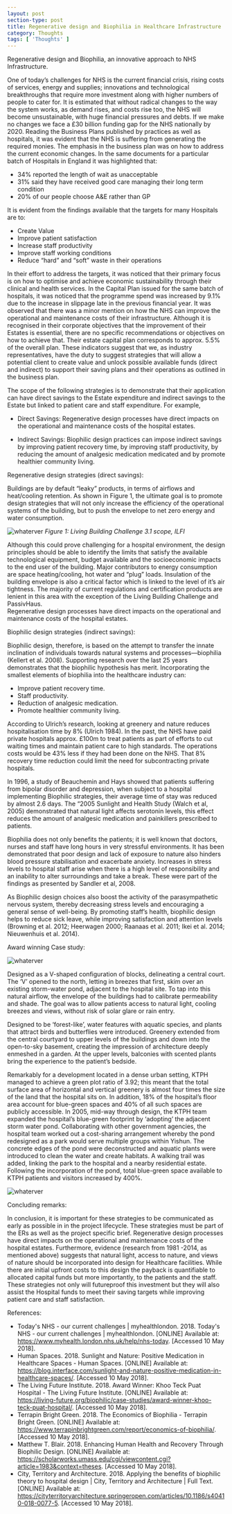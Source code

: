 ```yaml
---
layout: post
section-type: post
title: Regenerative design and Biophilia in Healthcare Infrastructure  
category: Thoughts
tags: [ 'Thoughts' ]
---
```


Regenerative design and Biophilia, an innovative approach to NHS Infrastructure.

One of today’s challenges for NHS is the current financial crisis, rising costs of services, energy and supplies; innovations and technological breakthroughs that require more investment along with higher numbers of people to cater for. It is estimated that without radical changes to the way the system works, as demand rises, and costs rise too, the NHS will become unsustainable, with huge financial pressures and debts. If we make no changes we face a £30 billion funding gap for the NHS nationally by 2020.
Reading the Business Plans published by practices as well as hospitals, it was evident that the NHS is suffering from generating the required monies. The emphasis in the business plan was on how to address the current economic changes. In the same documents for a particular batch of Hospitals in England it was highlighted that:


 -  34% reported the length of wait as unacceptable
 -  31% said they have received good care managing their long term condition
 -  20% of our people choose A&E rather than GP


It is evident from the findings available that the targets for many Hospitals are to:
 -  Create Value
 -  Improve patient satisfaction
 -  Increase staff productivity 
 -  Improve staff working conditions
 -  Reduce “hard” and “soft” waste in their operations


In their effort to address the targets, it was noticed that their primary focus is on how to optimise and achieve economic sustainability through their clinical and health services.
In the Capital Plan issued for the same batch of hospitals, it was noticed that the programme spend was increased by 9.1% due to the increase in slippage late in the previous financial year.
It was observed that there was a minor mention on how the NHS can improve the operational and maintenance costs of their infrastructure. Although it is recognised in their corporate objectives that the improvement of their Estates is essential, there are no specific recommendations or objectives on how to achieve that.
Their estate capital plan corresponds to approx. 5.5% of the overall plan.
These indicators suggest that we, as industry representatives, have the duty to suggest strategies that will allow a potential client to create value and unlock possible available funds (direct and indirect) to support their saving plans and their operations as outlined in the business plan.


The scope of the following strategies is to demonstrate that their application can have direct savings to the Estate expenditure and indirect savings to the Estate but linked to patient care and staff expenditure. For example, 


 -  Direct Savings: 
 Regenerative design processes have direct impacts on the operational and maintenance costs of the hospital estates. 

 -  Indirect Savings: 
 Biophilic design practices can impose indirect savings by improving patient recovery time, by improving staff productivity, by reducing the amount of analgesic medication medicated and by promote healthier community living.


Regenerative design strategies (direct savings):


Buildings are by default “leaky” products, in terms of airflows and heat/cooling retention. As shown in Figure 1, the ultimate goal is to promote design strategies that will not only increase the efficiency of the operational systems of the building, but to push the envelope to net zero energy and water consumption. 


![whaterver](/img/lbcgraph.png)
*Figure 1: Living Building Challenge 3.1 scope, ILFI*


Although this could prove challenging for a hospital environment, the design principles should be able to identify the limits that satisfy the available technological equipment, budget available and the socioeconomic impacts to the end user of the building. 
Major contributors to energy consumption are space heating/cooling, hot water and “plug” loads. Insulation of the building envelope is also a critical factor which is linked to the level of it’s air tightness. The majority of current regulations and certification products are lenient in this area with the exception of the Living Building Challenge and PassivHaus.  
Regenerative design processes have direct impacts on the operational and maintenance costs of the hospital estates. 


Biophilic design strategies (indirect savings):


Biophilic design, therefore, is based on the attempt to transfer the innate inclination of individuals towards natural systems and processes—biophilia (Kellert et al. 2008). Supporting research over the last 25 years demonstrates that the biophilic hypothesis has merit. Incorporating the smallest elements of biophilia into the healthcare industry can:


 -  Improve patient recovery time.
 -  Staff productivity.
 -  Reduction of analgesic medication.
 -  Promote healthier community living.


According to Ulrich’s research, looking at greenery and nature reduces hospitalisation time by 8% (Ulrich 1984). In the past, the NHS have paid private hospitals approx. £100m to treat patients as part of efforts to cut waiting times and maintain patient care to high standards. The operations costs would be 43% less if they had been done on the NHS.  That 8% recovery time reduction could limit the need for subcontracting private hospitals.


In 1996, a study of Beauchemin and Hays showed that patients suffering from bipolar disorder and depression, when subject to a hospital implementing Biophilic strategies, their average time of stay was reduced by almost 2.6 days.
The “2005 Sunlight and Health Study (Walch et al, 2005) demonstrated that natural light affects serotonin levels, this effect reduces the amount of analgesic medication and painkillers prescribed to patients.


Biophilia does not only benefits the patients; it is well known that doctors, nurses and staff have long hours in very stressful environments. It has been demonstrated that poor design and lack of exposure to nature also hinders blood pressure stabilisation and exacerbate anxiety. Increases in stress levels to hospital staff arise when there is a high level of responsibility and an inability to alter surroundings and take a break. These were part of the findings as presented by Sandler et al, 2008.


As Biophilic design choices also boost the activity of the parasympathetic nervous system, thereby decreasing stress levels and encouraging a general sense of well-being. By promoting staff’s health, biophilic design helps to reduce sick leave, while improving satisfaction and attention levels (Browning et al. 2012; Heerwagen 2000; Raanaas et al. 2011; Ikei et al. 2014; Nieuwenhuis et al. 2014).


Award winning Case study:


![whaterver](/img/khooteck1.png)


Designed as a V-shaped configuration of blocks, delineating a central court. The ‘V’ opened to the north, letting in breezes that first, skim over an existing storm-water pond, adjacent to the hospital site. To tap into this natural airflow, the envelope of the buildings had to calibrate permeability and shade. The goal was to allow patients access to natural light, cooling breezes and views, without risk of solar glare or rain entry.


Designed to be ‘forest-like’, water features with aquatic species, and plants that attract birds and butterflies were introduced. Greenery extended from the central courtyard to upper levels of the buildings and down into the open-to-sky basement, creating the impression of architecture deeply enmeshed in a garden. At the upper levels, balconies with scented plants bring the experience to the patient’s bedside.


Remarkably for a development located in a dense urban setting, KTPH managed to achieve a green plot ratio of 3.92; this meant that the total surface area of horizontal and vertical greenery is almost four times the size of the land that the hospital sits on. In addition, 18% of the hospital’s floor area account for blue-green spaces and 40% of all such spaces are publicly accessible.
In 2005, mid-way through design, the KTPH team expanded the hospital’s blue-green footprint by ‘adopting’ the adjacent storm water pond. Collaborating with other government agencies, the hospital team worked out a cost-sharing arrangement whereby the pond redesigned as a park would serve multiple groups within Yishun. The concrete edges of the pond were deconstructed and aquatic plants were introduced to clean the water and create habitats. A walking trail was added, linking the park to the hospital and a nearby residential estate. Following the incorporation of the pond, total blue-green space available to KTPH patients and visitors increased by 400%.

![whaterver](/img/khooteck2.png)

Concluding remarks:


In conclusion, it is important for these strategies to be communicated as early as possible in in the project lifecycle. These strategies must be part of the ERs as well as the project specific brief.
Regenerative design processes have direct impacts on the operational and maintenance costs of the hospital estates. 
Furthermore, evidence (research from 1981 -2014, as mentioned above) suggests that natural light, access to nature, and views of nature should be incorporated into design for Healthcare facilities. While there are initial upfront costs to this design the payback is quantifiable to allocated capital funds but more importantly, to the patients and the staff.
These strategies not only will futureproof this investment but they will also assist the Hospital funds to meet their saving targets while improving patient care and staff satisfaction. 


References:


 -  Today's NHS - our current challenges | myhealthlondon. 2018. Today's NHS - our current challenges | myhealthlondon. [ONLINE] Available at: https://www.myhealth.london.nhs.uk/help/nhs-today. [Accessed 10 May 2018].
 -  Human Spaces. 2018. Sunlight and Nature: Positive Medication in Healthcare Spaces - Human Spaces. [ONLINE] Available at: https://blog.interface.com/sunlight-and-nature-positive-medication-in-healthcare-spaces/. [Accessed 10 May 2018].
 -  The Living Future Institute. 2018. Award Winner: Khoo Teck Puat Hospital - The Living Future Institute. [ONLINE] Available at: https://living-future.org/biophilic/case-studies/award-winner-khoo-teck-puat-hospital/. [Accessed 10 May 2018].
 -  Terrapin Bright Green. 2018. The Economics of Biophilia - Terrapin Bright Green. [ONLINE] Available at: https://www.terrapinbrightgreen.com/report/economics-of-biophilia/. [Accessed 10 May 2018].
 -  Matthew T. Blair. 2018. Enhancing Human Health and Recovery Through Biophilic Design. [ONLINE] Available at: https://scholarworks.umass.edu/cgi/viewcontent.cgi?article=1983&context=theses. [Accessed 10 May 2018].
 -  City, Territory and Architecture. 2018. Applying the benefits of biophilic theory to hospital design | City, Territory and Architecture | Full Text. [ONLINE] Available at: https://cityterritoryarchitecture.springeropen.com/articles/10.1186/s40410-018-0077-5. [Accessed 10 May 2018].
